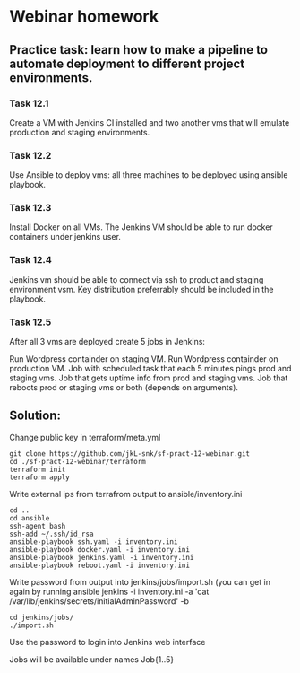 # Webinar homework

## Practice task: learn how to make a pipeline to automate deployment to different project environments.

### Task 12.1
Create a VM with Jenkins CI installed and two another vms that will emulate production and staging environments.

### Task 12.2
Use Ansible to deploy vms: all three machines to be deployed using ansible playbook.

### Task 12.3
Install Docker on all VMs. The Jenkins VM should be able to run docker containers under jenkins user.

### Task 12.4
Jenkins vm should be able to connect via ssh to product and staging environment vsm. Key distribution preferrably should be included in the playbook.

### Task 12.5
After all 3 vms are deployed create 5 jobs in Jenkins:

Run Wordpress containder on staging VM.
Run Wordpress containder on production VM.
Job with scheduled task that each 5 minutes pings prod and staging vms.
Job that gets uptime info from prod and staging vms.
Job that reboots prod or staging vms or both (depends on arguments).

## Solution:

Change public key in terraform/meta.yml

```
git clone https://github.com/jkL-snk/sf-pract-12-webinar.git
cd ./sf-pract-12-webinar/terraform
terraform init
terraform apply
```

Write external ips from terrafrom output to ansible/inventory.ini

```
cd ..
cd ansible
ssh-agent bash
ssh-add ~/.ssh/id_rsa
ansible-playbook ssh.yaml -i inventory.ini
ansible-playbook docker.yaml -i inventory.ini
ansible-playbook jenkins.yaml -i inventory.ini
ansible-playbook reboot.yaml -i inventory.ini
```

Write password from output into jenkins/jobs/import.sh (you can get in again by running ansible jenkins -i inventory.ini -a 'cat /var/lib/jenkins/secrets/initialAdminPassword' -b

```
cd jenkins/jobs/
./import.sh
```

Use the password to login into Jenkins web interface

Jobs will be available under names Job{1..5}
